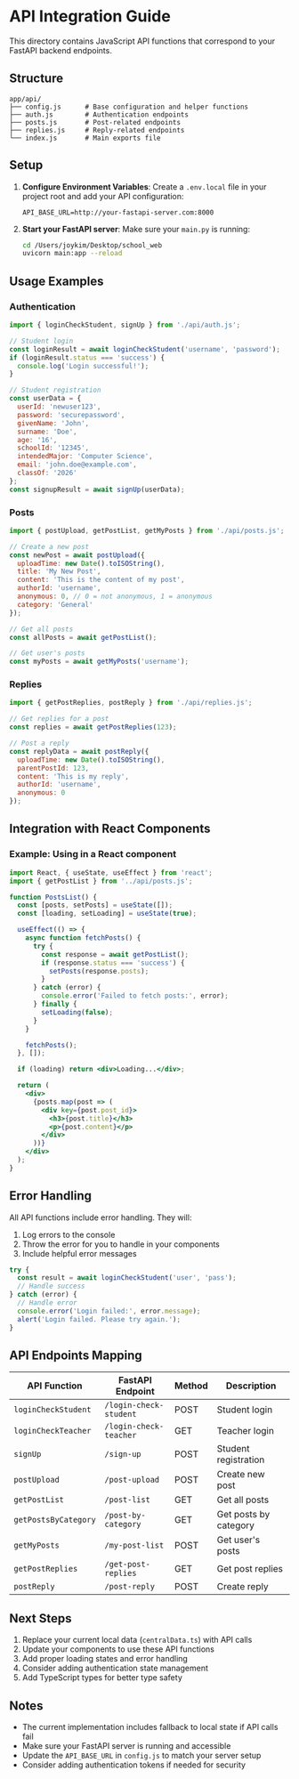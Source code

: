 # API Integration Guide

This directory contains JavaScript API functions that correspond to your FastAPI backend endpoints.

## Structure

```
app/api/
├── config.js      # Base configuration and helper functions
├── auth.js        # Authentication endpoints
├── posts.js       # Post-related endpoints
├── replies.js     # Reply-related endpoints
└── index.js       # Main exports file
```

## Setup

1. **Configure Environment Variables**: Create a `.env.local` file in your project root and add your API configuration:
   ```
   API_BASE_URL=http://your-fastapi-server.com:8000
   ```

2. **Start your FastAPI server**: Make sure your `main.py` is running:
   ```bash
   cd /Users/joykim/Desktop/school_web
   uvicorn main:app --reload
   ```

## Usage Examples

### Authentication

```javascript
import { loginCheckStudent, signUp } from './api/auth.js';

// Student login
const loginResult = await loginCheckStudent('username', 'password');
if (loginResult.status === 'success') {
  console.log('Login successful!');
}

// Student registration
const userData = {
  userId: 'newuser123',
  password: 'securepassword',
  givenName: 'John',
  surname: 'Doe',
  age: '16',
  schoolId: '12345',
  intendedMajor: 'Computer Science',
  email: 'john.doe@example.com',
  classOf: '2026'
};
const signupResult = await signUp(userData);
```

### Posts

```javascript
import { postUpload, getPostList, getMyPosts } from './api/posts.js';

// Create a new post
const newPost = await postUpload({
  uploadTime: new Date().toISOString(),
  title: 'My New Post',
  content: 'This is the content of my post',
  authorId: 'username',
  anonymous: 0, // 0 = not anonymous, 1 = anonymous
  category: 'General'
});

// Get all posts
const allPosts = await getPostList();

// Get user's posts
const myPosts = await getMyPosts('username');
```

### Replies

```javascript
import { getPostReplies, postReply } from './api/replies.js';

// Get replies for a post
const replies = await getPostReplies(123);

// Post a reply
const replyData = await postReply({
  uploadTime: new Date().toISOString(),
  parentPostId: 123,
  content: 'This is my reply',
  authorId: 'username',
  anonymous: 0
});
```

## Integration with React Components

### Example: Using in a React component

```jsx
import React, { useState, useEffect } from 'react';
import { getPostList } from '../api/posts.js';

function PostsList() {
  const [posts, setPosts] = useState([]);
  const [loading, setLoading] = useState(true);

  useEffect(() => {
    async function fetchPosts() {
      try {
        const response = await getPostList();
        if (response.status === 'success') {
          setPosts(response.posts);
        }
      } catch (error) {
        console.error('Failed to fetch posts:', error);
      } finally {
        setLoading(false);
      }
    }

    fetchPosts();
  }, []);

  if (loading) return <div>Loading...</div>;

  return (
    <div>
      {posts.map(post => (
        <div key={post.post_id}>
          <h3>{post.title}</h3>
          <p>{post.content}</p>
        </div>
      ))}
    </div>
  );
}
```

## Error Handling

All API functions include error handling. They will:
1. Log errors to the console
2. Throw the error for you to handle in your components
3. Include helpful error messages

```javascript
try {
  const result = await loginCheckStudent('user', 'pass');
  // Handle success
} catch (error) {
  // Handle error
  console.error('Login failed:', error.message);
  alert('Login failed. Please try again.');
}
```

## API Endpoints Mapping

| API Function | FastAPI Endpoint | Method | Description |
|-------------|------------------|---------|-------------|
| `loginCheckStudent` | `/login-check-student` | POST | Student login |
| `loginCheckTeacher` | `/login-check-teacher` | GET | Teacher login |
| `signUp` | `/sign-up` | POST | Student registration |
| `postUpload` | `/post-upload` | POST | Create new post |
| `getPostList` | `/post-list` | GET | Get all posts |
| `getPostsByCategory` | `/post-by-category` | GET | Get posts by category |
| `getMyPosts` | `/my-post-list` | POST | Get user's posts |
| `getPostReplies` | `/get-post-replies` | GET | Get post replies |
| `postReply` | `/post-reply` | POST | Create reply |

## Next Steps

1. Replace your current local data (`centralData.ts`) with API calls
2. Update your components to use these API functions
3. Add proper loading states and error handling
4. Consider adding authentication state management
5. Add TypeScript types for better type safety

## Notes

- The current implementation includes fallback to local state if API calls fail
- Make sure your FastAPI server is running and accessible
- Update the `API_BASE_URL` in `config.js` to match your server setup
- Consider adding authentication tokens if needed for security
